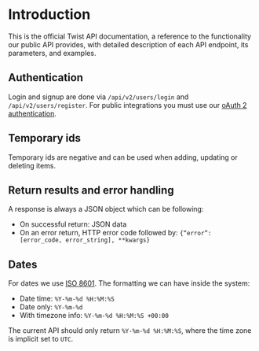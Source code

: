 # Introduction

This is the official Twist API documentation, a reference to the functionality
our public API provides, with detailed description of each API endpoint, its
parameters, and examples.


## Authentication

Login and signup are done via `/api/v2/users/login` and
`/api/v2/users/register`. For public integrations you must use
our [oAuth 2 authentication](#oauth-2).


## Temporary ids

Temporary ids are negative and can be used when adding, updating or deleting
items.


## Return results and error handling

A response is always a JSON object which can be following:

- On successful return: JSON data
- On an error return, HTTP error code followed by: `{“error”: [error_code, error_string], **kwargs}`


## Dates

For dates we use [ISO 8601](https://en.wikipedia.org/wiki/ISO_8601). The
formatting we can have inside the system:

- Date time: `%Y-%m-%d %H:%M:%S`
- Date only: `%Y-%m-%d`
- With timezone info: `%Y-%m-%d %H:%M:%S +00:00`

The current API should only return `%Y-%m-%d %H:%M:%S`, where the time zone is
implicit set to `UTC`.
